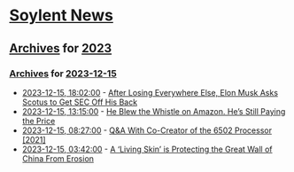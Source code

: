 # [Soylent News](../../../README.md)

## [Archives](../../index.md) for [2023](../index.md)

### [Archives](../../index.md) for [2023-12-15](index.md)

* [2023-12-15, 18:02:00](https://soylentnews.org/article.pl?sid=23/12/14/0554218&from=rss) - [After Losing Everywhere Else, Elon Musk Asks Scotus to Get SEC Off His Back](https://soylentnews.org/article.pl?sid=23/12/14/0554218&from=rss)
* [2023-12-15, 13:15:00](https://soylentnews.org/article.pl?sid=23/12/14/0549227&from=rss) - [He Blew the Whistle on Amazon. He’s Still Paying the Price](https://soylentnews.org/article.pl?sid=23/12/14/0549227&from=rss)
* [2023-12-15, 08:27:00](https://soylentnews.org/article.pl?sid=23/12/14/0537256&from=rss) - [Q&A With Co-Creator of the 6502 Processor [2021]](https://soylentnews.org/article.pl?sid=23/12/14/0537256&from=rss)
* [2023-12-15, 03:42:00](https://soylentnews.org/article.pl?sid=23/12/14/0536226&from=rss) - [A ‘Living Skin’ is Protecting the Great Wall of China From Erosion](https://soylentnews.org/article.pl?sid=23/12/14/0536226&from=rss)
